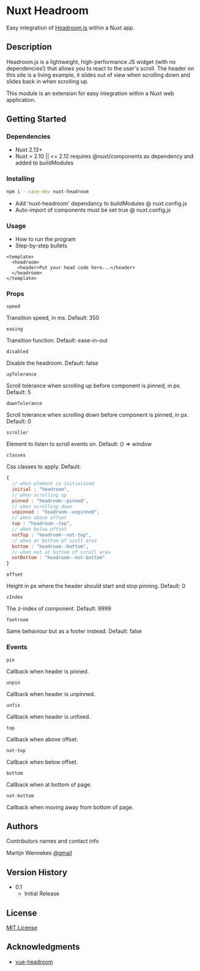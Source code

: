 # Nuxt Headroom

Easy integration of [Headroom.js](https://wicky.nillia.ms/headroom.js/) within a Nuxt app.

## Description

Headroom.js is a lightweight, high-performance JS widget (with no dependencies!) that allows you to react to the user's scroll. The header on this site is a living example, it slides out of view when scrolling down and slides back in when scrolling up.

This module is an extension for easy integration within a Nuxt web application.

## Getting Started

### Dependencies

- Nuxt 2.13+
- Nuxt > 2.10 || <= 2.12 requires @nuxt/components as dependency and added to buildModules

### Installing

```bash
npm i --save-dev nuxt-headroom
```

- Add 'nuxt-headroom' dependancy to buildModules @ nuxt.config.js
- Auto-import of components must be set true @ nuxt.config.js

### Usage

- How to run the program
- Step-by-step bullets

```vue
<template>
  <headroom>
    <header>Put your head code here...</header>
  </headroom>
</template>
```

### Props

```text
speed
```

Transition speed, in ms. Default: 350

```text
easing
```

Transition function. Default: ease-in-out

```text
disabled
```

Disable the headroom. Default: false

```text
upTolerance
```

Scroll tolerance when scrolling up before component is pinned, in px. Default: 5

```text
downTolerance
```

Scroll tolerance when scrolling down before component is pinned, in px. Default: 0

```text
scroller
```

Element to listen to scroll events on. Default: () => window

```text
classes
```

Css classes to apply. Default:

```javascript
{
  // when element is initialised
  initial : "headroom",
  // when scrolling up
  pinned : "headroom--pinned",
  // when scrolling down
  unpinned : "headroom--unpinned",
  // when above offset
  top : "headroom--top",
  // when below offset
  notTop : "headroom--not-top",
  // when at bottom of scoll area
  bottom : "headroom--bottom",
  // when not at bottom of scroll area
  notBottom : "headroom--not-bottom"
}
```

```text
offset
```

Height in px where the header should start and stop pinning. Default: 0

```text
zIndex
```

The z-index of component. Default: 9999

```text
footroom
```

Same behaviour but as a footer instead. Default: false

### Events

```text
pin
```

Callback when header is pinned.

```text
unpin
```

Callback when header is unpinned.

```text
unfix
```

Callback when header is unfixed.

```text
top
```

Callback when above offset.

```text
not-top
```

Callback when below offset.

```text
bottom
```

Callback when at bottom of page.

```text
not-bottom
```

Callback when moving away from bottom of page.

## Authors

Contributors names and contact info

Martijn Wennekes
[@gmail](martijnwennekes91@gmail.com)

## Version History

- 0.1
  - Initial Release

## License

[MIT License](http://opensource.org/licenses/MIT)

## Acknowledgments

- [vue-headroom](https://www.npmjs.com/package/vue-headroom)
